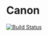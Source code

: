 # Canon

[![Build Status](https://travis-ci.org/rackerlabs/canon.png)](https://travis-ci.org/rackerlabs/canon)
